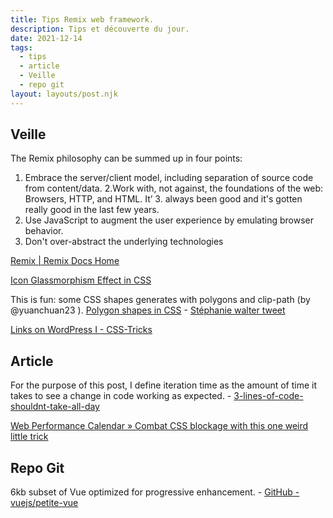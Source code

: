 ```yaml
---
title: Tips Remix web framework.
description: Tips et découverte du jour.
date: 2021-12-14
tags:
  - tips
  - article
  - Veille
  - repo git
layout: layouts/post.njk
---
```


## Veille

The Remix philosophy can be summed up in four points:
  1. Embrace the server/client model, including separation of source code from content/data.
  2.Work with, not against, the foundations of the web: Browsers, HTTP, and HTML. It’ 3. always been good and it's gotten really good in the last few years.
  4. Use JavaScript to augment the user experience by emulating browser behavior.
  5. Don't over-abstract the underlying technologies

[Remix | Remix Docs Home](https://remix.run/docs/en/v1)

[Icon Glassmorphism Effect in CSS](https://css-tricks.com/icon-glassmorphism-effect-in-css/)

This is fun: some CSS shapes generates with polygons and clip-path (by @yuanchuan23
). [Polygon shapes in CSS](https://yuanchuan.dev/polygon-shapes) - [Stéphanie walter tweet](https://twitter.com/WalterStephanie/status/1471027462419226631?s=2)

[Links on WordPress I - CSS-Tricks](https://css-tricks.com/links-on-wordpress-i/)

## Article

For the purpose of this post, I define iteration time as the amount of time it takes to see a change in code working as expected. - [3-lines-of-code-shouldnt-take-all-day](https://devtails.xyz/3-lines-of-code-shouldnt-take-all-day)

[Web Performance Calendar » Combat CSS blockage with this one weird little trick](https://calendar.perfplanet.com/2021/combat-css-blockage-with-this-one-weird-little-trick/)

## Repo Git

6kb subset of Vue optimized for progressive enhancement. - [GitHub - vuejs/petite-vue](https://github.com/vuejs/petite-vue)